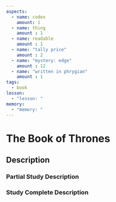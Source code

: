 ```yaml
---
aspects: 
  - name: codex
    amount: 1
  - name: thing
    amount : 1
  - name: readable
    amount : 1
  - name: "tally price"
    amount : 2
  - name: "mystery: edge"
    amount : 12
  - name: "written in phrygian"
    amount : 1
tags:
  - book
lesson:
  - "lesson: "
memory:
  - "memory: "
---
```


# The Book of Thrones

## Description

### Partial Study Description

### Study Complete Description
